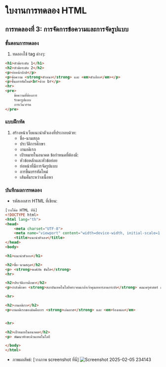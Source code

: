 # ใบงานการทดลอง HTML
 
## การทดลองที่ 3: การจัดการข้อความและการจัดรูปแบบ
### ขั้นตอนการทดลอง
1. ทดลองใช้ tag ต่างๆ:
```html
<h1>หัวข้อระดับ 1</h1>
<h2>หัวข้อระดับ 2</h2>
<p>ย่อหน้าปกติ</p>
<p>ข้อความ <strong>ตัวหนา</strong> และ <em>ตัวเอียง</em></p>
<p>ขึ้นบรรทัดใหม่<br>ด้วย br</p>
<hr>
<pre>
    ข้อความที่ต้องการ
    รักษารูปแบบ
    การเว้นวรรค
</pre>
```

### แบบฝึกหัด
1. สร้างหน้าเว็บแนะนำตัวเองที่ประกอบด้วย:
   - ชื่อ-นามสกุล
   - ประวัติการศึกษา
   - งานอดิเรก
   - เป้าหมายในอนาคต
 ข้อกำหนดที่ต้องมี:
   - หัวข้อหลักและหัวข้อย่อย
   - ย่อหน้าที่มีการจัดรูปแบบ
   - การขึ้นบรรทัดใหม่
   - เส้นคั่นระหว่างเนื้อหา
### บันทึกผลการทดลอง
- รหัสเอกสาร HTML ที่เขียน:
```html
[วางโค้ด HTML ที่นี่]
<!DOCTYPE html>
<html lang="th">
<head>
    <meta charset="UTF-8">
    <meta name="viewport" content="width=device-width, initial-scale=1.0">
    <title>แนะนำตัวเอง</title>
</head>
<body>

<h1>แนะนำตัวเอง</h1>

<h2>ชื่อ-นามสกุล</h2>
<p> <strong>พงศ์ภัค ขันใส</strong> 
<hr>

<h2>ประวัติการศึกษา</h2>
<p>กำลังศึกษา <strong>สถาบันเทคโนโลยีพระจอมเกล้าเจ้าคุณทหารลาดกระบัง</strong> คณะครุศาสตร์ สาขาคอมพิวเตอร์</p>

<hr>

<h2>งานอดิเรก</h2>
<p>งานอดิเรกของฉันคือการ <strong>เล่นบาส</strong> และ <em>ร้องเพลง</em> 


<hr>

<h2>เป้าหมายในอนาคต</h2>
<p> พัฒนาทักษะด้านเทคโนโลยี

</body>
</html>

```
- ภาพผลลัพธ์:
[วางภาพ screenshot ที่นี่]
![Screenshot 2025-02-05 234143](https://github.com/user-attachments/assets/c07ffd71-fb46-4ff3-a0c7-238d3b9ccfda)


